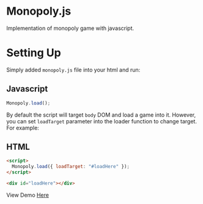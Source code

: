 # Monopoly.js

Implementation of monopoly game with javascript.

# Setting Up

Simply added `monopoly.js` file into your html and run:

## Javascript

```javascript
Monopoly.load();
```

By default the script will target `body` DOM and load a game into it. However, you can set `loadTarget` parameter into the loader function to change target. For example:

## HTML

```html
<script>
  Monopoly.load({ loadTarget: "#loadHere" });
</script>

<div id="loadHere"></div>
```

View Demo [Here](https://piriys.github.io/Monopoly.js/)
